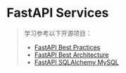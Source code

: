 # FastAPI Services

> 学习参考以下开源项目：
> + [FastAPI Best Practices](https://github.com/zhanymkanov/fastapi-best-practices)
> + [FastAPI Best Architecture](https://github.com/fastapi-practices/fastapi_best_architecture)
> + [FastAPI SQLAlchemy MySQL](https://github.com/fastapi-practices/fastapi_sqlalchemy_mysql)

